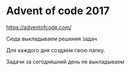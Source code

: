 # Advent of code 2017

https://adventofcode.com/

Сюда выкладываем решения задач 

Для каждого дня создаем свою папку.

Задачи за сегодняшний день не выкладываем
